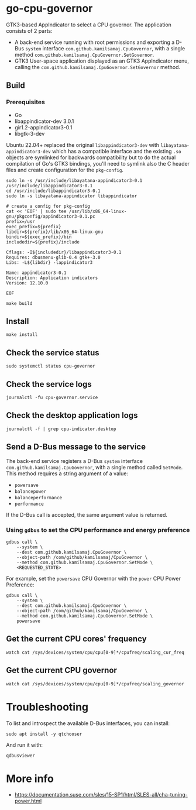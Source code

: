 # go-cpu-governor

GTK3-based AppIndicator to select a CPU governor. The application consists of 2 parts:

* A back-end service running with root permissions and exporting a D-Bus `system` interface
  `com.github.kamilsamaj.CpuGovernor`, with a single method `com.github.kamilsamaj.CpuGovernor.SetGovernor`.
* GTK3 User-space application displayed as an GTK3 AppIndicator menu, calling
  the `com.github.kamilsamaj.CpuGovernor.SetGovernor` method.

## Build

### Prerequisites

* Go
* libappindicator-dev 3.0.1
* gir1.2-appindicator3-0.1
* libgtk-3-dev

Ubuntu 22.04+ replaced the original `libappindicator3-dev` with `libayatana-appindicator3-dev` which has a compatible
interface and the existing `.so` objects are symlinked for backwards compatibility but to do the actual compilation of
Go's GTK3 bindings, you'll need to symlink also the C header files and create configuration for the `pkg-config`.

```shell
sudo ln -s /usr/include/libayatana-appindicator3-0.1 /usr/include/libappindicator3-0.1
cd /usr/include/libappindicator3-0.1
sudo ln -s libayatana-appindicator libappindicator

# create a config for pkg-config
cat << 'EOF' | sudo tee /usr/lib/x86_64-linux-gnu/pkgconfig/appindicator3-0.1.pc
prefix=/usr
exec_prefix=${prefix}
libdir=${prefix}/lib/x86_64-linux-gnu
bindir=${exec_prefix}/bin
includedir=${prefix}/include

Cflags: -I${includedir}/libappindicator3-0.1
Requires: dbusmenu-glib-0.4 gtk+-3.0
Libs: -L${libdir} -lappindicator3

Name: appindicator3-0.1
Description: Application indicators
Version: 12.10.0

EOF
```

```shell
make build
```

## Install

```shell
make install
```

## Check the service status

```shell
sudo systemctl status cpu-governor
```

## Check the service logs

```shell
journalctl -fu cpu-governor.service
```

## Check the desktop application logs

```shell
journalctl -f | grep cpu-indicator.desktop
```

## Send a D-Bus message to the service

The back-end service registers a D-Bus `system` interface `com.github.kamilsamaj.CpuGovernor`, with a single
method called `SetMode`. This method requires a string argument of a value:

* `powersave`
* `balancepower`
* `balanceperformance`
* `performance`

If the D-Bus call is accepted, the same argument value is returned.

### Using `gdbus` to set the CPU performance and energy preference

```shell
gdbus call \
    --system \
    --dest com.github.kamilsamaj.CpuGovernor \
    --object-path /com/github/kamilsamaj/CpuGovernor \
    --method com.github.kamilsamaj.CpuGovernor.SetMode \
    <REQUESTED_STATE>
```

For example, set the `powersave` CPU Governor with the `power` CPU Power Preference:

```shell
gdbus call \
    --system \
    --dest com.github.kamilsamaj.CpuGovernor \
    --object-path /com/github/kamilsamaj/CpuGovernor \
    --method com.github.kamilsamaj.CpuGovernor.SetMode \
    powersave
```

## Get the current CPU cores' frequency

```shell
watch cat /sys/devices/system/cpu/cpu[0-9]*/cpufreq/scaling_cur_freq
```

## Get the current CPU governor

```shell
watch cat /sys/devices/system/cpu/cpu[0-9]*/cpufreq/scaling_governor
```

# Troubleshooting

To list and introspect the available D-Bus interfaces, you can install:

```shell
sudo apt install -y qtchooser
```

And run it with:

```shell
qdbusviewer
```

# More info

* https://documentation.suse.com/sles/15-SP1/html/SLES-all/cha-tuning-power.html
